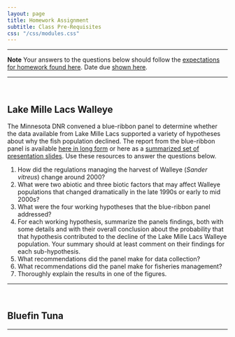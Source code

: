 ```yaml
---
layout: page
title: Homework Assignment
subtitle: Class Pre-Requisites
css: "/css/modules.css"
---
```


----

<div class="alert alert-warning">
  <strong>Note</strong> Your answers to the questions below should follow the <a href="../../resources/hwformat" target="_blank">expectations for homework found here</a>. Date due <a href="../../resources/Dates-Current" target="_blank">shown here</a>.
</div>

----

<br>

## Lake Mille Lacs Walleye

The Minnesota DNR convened a blue-ribbon panel to determine whether the data available from Lake Mille Lacs supported a variety of hypotheses about why the fish population declined. The report from the blue-ribbon panel is available [here in long form](MilleLacs_Report.pdf) or here as a [summarized set of presentation slides](MilleLacs_Report_Presentation.pdf). Use these resources to answer the questions below.

1. How did the regulations managing the harvest of Walleye (*Sander vitreus*) change around 2000?
1. What were two abiotic and three biotic factors that may affect Walleye populations that changed dramatically in the late 1990s or early to mid 2000s?
1. What were the four working hypotheses that the blue-ribbon panel addressed?
1. For each working hypothesis, summarize the panels findings, both with some details and with their overall conclusion about the probability that that hypothesis contributed to the decline of the Lake Mille Lacs Walleye population. Your summary should at least comment on their findings for each sub-hypothesis.
1. What recommendations did the panel make for data collection?
1. What recommendations did the panel make for fisheries management?
1. Thoroughly explain the results in one of the figures.

----

<br>

## Bluefin Tuna


----
